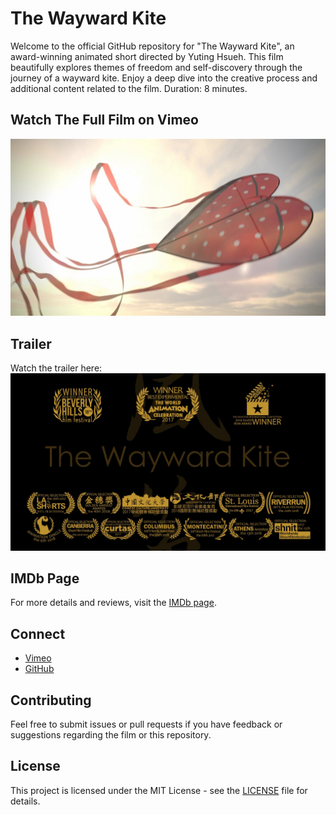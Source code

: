 # The Wayward Kite

Welcome to the official GitHub repository for "The Wayward Kite", an award-winning animated short directed by Yuting Hsueh. This film beautifully explores themes of freedom and self-discovery through the journey of a wayward kite. Enjoy a deep dive into the creative process and additional content related to the film. Duration: 8 minutes.

## Watch The Full Film on Vimeo 
[![Watch The Wayward Kite](https://github.com/hsuehyt/theWaywardKite/blob/main/thumb.png)](https://vimeo.com/222623358)

## Trailer
Watch the trailer here:
[![Watch the Trailer](https://github.com/hsuehyt/theWaywardKite/blob/main/thumb%2002.png)](https://vimeo.com/197358270)

## IMDb Page
For more details and reviews, visit the [IMDb page](https://www.imdb.com/video/vi627554585).

## Connect
- [Vimeo](https://vimeo.com/yutinghsueh)
- [GitHub](https://github.com/hsuehyt)

## Contributing
Feel free to submit issues or pull requests if you have feedback or suggestions regarding the film or this repository.

## License
This project is licensed under the MIT License - see the [LICENSE](LICENSE) file for details.
